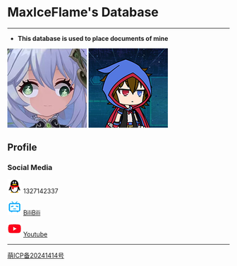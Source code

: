 # MaxIceFlame's Database
*****
* **This database is used to place documents of mine**

![pic1](img/pic1.png)
![pic2](img/pic2.png)

## Profile
### Social Media
![qq](img/qq.png) 1327142337

![bili](img/bilibili.png) [BiliBili](https://space.bilibili.com/89919399 "BiliBili")

![youtube](img/youtube.png) [Youtube](https://www.youtube.com/@maxiceflame_naheeda "Youtube")

*****
<a href="https://icp.gov.moe/?keyword=20241414" target="_blank">萌ICP备20241414号</a>